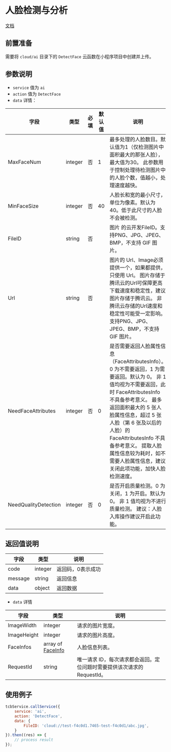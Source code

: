 # 人脸检测与分析

[文档](https://cloud.tencent.com/document/api/867/32800)

## 前置准备

需要将 `cloud/ai` 目录下的 `DetectFace` 云函数在小程序项目中创建并上传。

## 参数说明

* `service` 值为 `ai`
* `action` 值为 `DetectFace`
* `data` 详情：

| 字段 | 类型 | 必填 | 默认值 | 说明
| --- | --- | --- | --- | ---
| MaxFaceNum | integer | 否 | 1 | 最多处理的人脸数目。默认值为1（仅检测图片中面积最大的那张人脸），最大值为30。 此参数用于控制处理待检测图片中的人脸个数，值越小，处理速度越快。
| MinFaceSize | integer | 否 | 40 | 人脸长和宽的最小尺寸，单位为像素。默认为40。低于此尺寸的人脸不会被检测。
| FileID | string | 否 | | 图片 的云开发FileID。支持PNG、JPG、JPEG、BMP，不支持 GIF 图片。
| Url | string | 否 | | 图片的 Url、Image必须提供一个，如果都提供，只使用 Url。 图片存储于腾讯云的Url可保障更高下载速度和稳定性，建议图片存储于腾讯云。 非腾讯云存储的Url速度和稳定性可能受一定影响。支持PNG、JPG、JPEG、BMP，不支持 GIF 图片。
| NeedFaceAttributes | integer | 否 | 0 | 是否需要返回人脸属性信息（FaceAttributesInfo）。0 为不需要返回，1 为需要返回。默认为 0。 非 1 值均视为不需要返回，此时 FaceAttributesInfo 不具备参考意义。 最多返回面积最大的 5 张人脸属性信息，超过 5 张人脸（第 6 张及以后的人脸）的 FaceAttributesInfo 不具备参考意义。 提取人脸属性信息较为耗时，如不需要人脸属性信息，建议关闭此项功能，加快人脸检测速度。
| NeedQualityDetection | integer | 否 | 0 | 是否开启质量检测。0 为关闭，1 为开启。默认为 0。 非 1 值均视为不进行质量检测。 建议：人脸入库操作建议开启此功能。

## 返回值说明

 字段 | 类型 | 说明
| --- | --- | ---
| code | integer | 返回码，0表示成功
| message | string | 返回信息
| data | object | 返回数据

* `data` 详情

 字段 | 类型 | 说明
| --- | --- | ---
| ImageWidth | integer | 请求的图片宽度。
| ImageHeight | integer | 请求的图片高度。
| FaceInfos | array of [FaceInfo](https://cloud.tencent.com/document/api/867/32807#FaceInfo)| 人脸信息列表。
| RequestId | string | 唯一请求 ID，每次请求都会返回。定位问题时需要提供该次请求的 RequestId。


## 使用例子

```js
tcbService.callService({
    service: 'ai',
    action: 'DetectFace',
    data: {
        FileID: 'cloud://test-f4c0d1.7465-test-f4c0d1/abc.jpg',
    }
}).then((res) => {
    // process result
});
```
